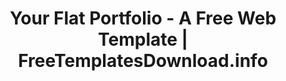 ---
layout: template-preview
categories: template

template-name: "Your Flat Portfolio"
template-name-lowercase-no-spaces: "yourflatportfolio"
title: "Your Flat Portfolio - A Free Web Template | FreeTemplatesDownload.info"
permalink: /template/yourflatportfolio.html

template-large-img: "http://freetemplatesdownload.info/images/promobillboards/yourflatportfolio.jpg"
template-small-img: "http://freetemplatesdownload.info/images/homepage/NEWyourflatportfolio.jpg"
---